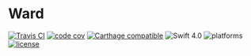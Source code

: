 # Ward

[![Travis CI](https://img.shields.io/travis/smolster/Ward/master.svg?style=flat-square)](https://travis-ci.org/smolster/Ward) [![code cov](https://img.shields.io/codecov/c/github/smolster/Ward.svg?style=flat-square)](https://codecov.io/gh/smolster/Ward) [![Carthage compatible](https://img.shields.io/badge/Carthage-compatible-4BC51D.svg?style=flat-square)](https://github.com/Carthage/Carthage) ![Swift 4.0](https://img.shields.io/badge/Swift-4.0-orange.svg?style=flat-square) ![platforms](https://img.shields.io/badge/platform-iOS-lightgrey.svg?style=flat-square) [![license](	https://img.shields.io/github/license/smolster/Ward.svg?style=flat-square)](https://github.com/smolster/Ward/blob/master/LICENSE)
